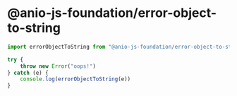 # @anio-js-foundation/error-object-to-string


```js
import errorObjectToString from "@anio-js-foundation/error-object-to-string"

try {
	throw new Error("oops!")
} catch (e) {
	console.log(errorObjectToString(e))
}
```
